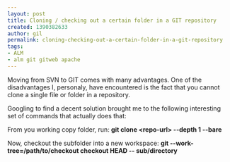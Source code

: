 ```yaml
---
layout: post
title: Cloning / checking out a certain folder in a GIT repository
created: 1390382633
author: gil
permalink: cloning-checking-out-a-certain-folder-in-a-git-repository
tags:
- ALM
- alm git gitweb apache
---
```

<p>Moving from SVN to GIT comes with&nbsp;many advantages. One of the disadvantages I, personaly, have encountered is the fact that you cannot clone a single file or folder in a repository.</p>

<p>Googling to find a decent solution brought me to the following interesting set of commands that actually does that:</p>

<p>From you working copy folder, run:&nbsp;<strong>git clone &lt;repo-url&gt; --depth 1 --bare</strong></p>

<p>Now, checkout the subfolder into a new workspace: <strong>git --work-tree=/path/to/checkout checkout HEAD -- sub/directory</strong></p>

<p>&nbsp;</p>
